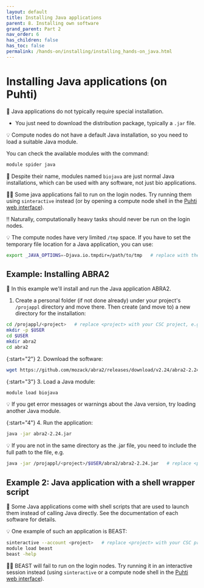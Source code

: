 ```yaml
---
layout: default
title: Installing Java applications
parent: 8. Installing own software
grand_parent: Part 2
nav_order: 6
has_children: false
has_toc: false
permalink: /hands-on/installing/installing_hands-on_java.html
---
```


# Installing Java applications (on Puhti)

💬 Java applications do not typically require special installation.

- You just need to download the distribution package, typically a `.jar` file.

💡 Compute nodes do not have a default Java installation, so you need to load a suitable Java module.

You can check the available modules with the command:

```bash
module spider java
```

💬 Despite their name, modules named `biojava` are just normal Java installations, which can be used with any software, not just bio applications.

☝🏻 Some java applications fail to run on the login nodes. Try running them using `sinteractive` instead (or by opening a compute node shell in the [Puhti web interface](https://www.puhti.csc.fi)).

‼️ Naturally, computationally heavy tasks should never be run on the login nodes.

💡 The compute nodes have very limited `/tmp` space. If you have to set the temporary file location for a Java application, you can use:

```bash
export _JAVA_OPTIONS=-Djava.io.tmpdir=/path/to/tmp   # replace with the actual path 
```

## Example: Installing ABRA2

💬 In this example we'll install and run the Java application ABRA2.

1. Create a personal folder (if not done already) under your project's `/projappl` directory and move there. Then create (and move to) a new directory for the installation:

```bash
cd /projappl/<project>   # replace <project> with your CSC project, e.g. project_2001234
mkdir -p $USER
cd $USER
mkdir abra2
cd abra2
```

{:start="2"}
2. Download the software:

```bash
wget https://github.com/mozack/abra2/releases/download/v2.24/abra2-2.24.jar
```

{:start="3"}
3. Load a Java module:

```bash
module load biojava
```

💡 If you get error messages or warnings about the Java version, try loading another Java module.

{:start="4"}
4. Run the application:

```bash
java -jar abra2-2.24.jar
```

💡 If you are not in the same directory as the .jar file, you need to include the full path to the file, e.g.

```bash
java -jar /projappl/<project>/$USER/abra2/abra2-2.24.jar   # replace <project> with your CSC project, e.g. project_2001234, and ensure that the path corresponds to the true path
```

## Example 2: Java application with a shell wrapper script

💬 Some Java applications come with shell scripts that are used to launch them instead of calling Java directly. See the documentation of each software for details.

💡 One example of such an application is BEAST:

```bash
sinteractive --account <project>   # replace <project> with your CSC project, e.g. project_2001234
module load beast
beast -help
```

☝🏻 BEAST will fail to run on the login nodes. Try running it in an interactive session instead (using `sinteractive` or a compute node shell in the [Puhti web interface](https://www.puhti.csc.fi)).
